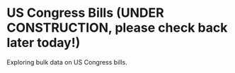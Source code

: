 # US Congress Bills (UNDER CONSTRUCTION, please check back later today!)
Exploring bulk data on US Congress bills.
